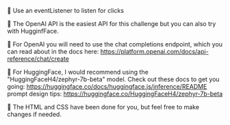 🎁 Use an eventListener to listen for clicks

🎁 The OpenAI API is the easiest API for this challenge but you can also try with HugginfFace.

🎁 For OpenAI you will need to use the chat completions endpoint, which you can read about in the docs here:
https://platform.openai.com/docs/api-reference/chat/create

🎁 For HuggingFace, I would recommend using the "HuggingFaceH4/zephyr-7b-beta" model. Check out these docs to get you going:
https://huggingface.co/docs/huggingface.js/inference/README
prompt design tips:
https://huggingface.co/HuggingFaceH4/zephyr-7b-beta

🎁 The HTML and CSS have been done for you, but feel free to make changes if needed.
